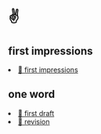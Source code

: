 <h1> ✌️ </h1>

<h2> first impressions </h2>
  <li><a href="firstimpressions.md">📎 first impressions</a></li>

<h2> one word </h2>

  <li><a href="firstdraft.md">📎 first draft</a></li>
  <li><a href="revision.md">📎 revision</a></li>
